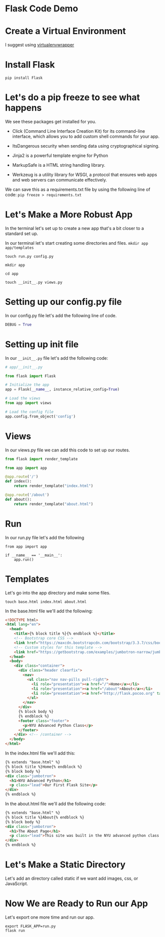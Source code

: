 # Flask Code Demo 

# Create a Virtual Environment
I suggest using [virtualenvwrapper](https://virtualenvwrapper.readthedocs.io/en/latest/)

# Install Flask
`pip install Flask`

# Let's do a pip freeze to see what happens

We see these packages get installed for you.

- Click (Command Line Interface Creation Kit) for its command-line interface, which allows you to add custom shell commands for your app.

- ItsDangerous security when sending data using cryptographical signing.

- Jinja2 is a powerful template engine for Python

- MarkupSafe is a HTML string handling library.

- Werkzeug is a utility library for WSGI, a protocol that ensures web apps and web servers can communicate effectively.

We can save this as a requirements.txt file by using the following line of code:
`pip freeze > requirements.txt`


# Let's Make a More Robust App
In the terminal let's set up to create a new app that's a bit closer to a standard set up.

In our terminal let's start creating some directories and files.
`mkdir app app/templates`

`touch run.py config.py`

`mkdir app`

`cd app`

`touch __init__.py views.py`

# Setting up our config.py file
In our config.py file let's add the following line of code.
```Python
DEBUG = True
```

# Setting up init file
In our `__init__.py` file let's add the following code:
```Python
# app/__init__.py

from flask import Flask

# Initialize the app
app = Flask(__name__, instance_relative_config=True)

# Load the views
from app import views

# Load the config file
app.config.from_object('config')

```

# Views
In our views.py file we can add this code to set up our routes.

```Python
from flask import render_template

from app import app

@app.route('/')
def index():
    return render_template("index.html")

@app.route('/about')
def about():
    return render_template("about.html")
```

# Run
In our run.py file let's add the following
```
from app import app

if __name__ == '__main__':
    app.run()
```

# Templates
Let's go into the app directory and make some files.

`touch base.html index.html about.html`

In the base.html file we'll add the following:
```html
<!DOCTYPE html>
<html lang="en">
  <head>
    <title>{% block title %}{% endblock %}</title>
    <!-- Bootstrap core CSS -->
    <link href="https://maxcdn.bootstrapcdn.com/bootstrap/3.3.7/css/bootstrap.min.css" rel="stylesheet">
    <!-- Custom styles for this template -->
    <link href="https://getbootstrap.com/examples/jumbotron-narrow/jumbotron-narrow.css" rel="stylesheet">
  </head>
  <body>
    <div class="container">
      <div class="header clearfix">
        <nav>
          <ul class="nav nav-pills pull-right">
            <li role="presentation"><a href="/">Home</a></li>
            <li role="presentation"><a href="/about">About</a></li>
            <li role="presentation"><a href="http://flask.pocoo.org" target="_blank">Built with Flask</a></li>
          </ul>
        </nav>
      </div>
      {% block body %}
      {% endblock %}
      <footer class="footer">
        <p>NYU Advanced Python Class</p>
      </footer>
    </div> <!-- /container -->
  </body>
</html>

```

In the index.html file we'll add this:
```html
{% extends "base.html" %}
{% block title %}Home{% endblock %}
{% block body %}
<div class="jumbotron">
  <h1>NYU Advanced Python</h1>
  <p class="lead">Our First Flask Site</p>
</div>
{% endblock %}
```

In the about.html file we'll add the following code:

```html
{% extends "base.html" %}
{% block title %}About{% endblock %}
{% block body %}
<div class="jumbotron">
  <h1>The About Page</h1>
  <p class="lead">This site was built in the NYU advanced python class.</p>
</div>
{% endblock %}
```

# Let's Make a Static Directory
Let's add an directory called static if we want add images, css, or JavaScript.

# Now We are Ready to Run our App
Let's export one more time and run our app.
```
export FLASK_APP=run.py
flask run
```
